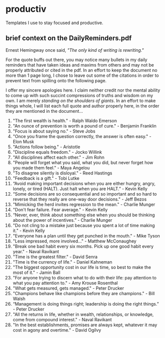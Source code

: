 # productiv
Templates I use to stay focused and productive. 

## brief context on the DailyReminders.pdf
Ernest Hemingway once said, *"The only kind of writing is rewriting."*

For the quote buffs out there, you may notice many bullets in my daily reminders that have taken ideas and maxims from others and may not be properly attributed or cited in the pdf. In an effort to keep the document no more than 1 page long, I chose to leave out some of the citations in order to prevent text from spilling onto the following page. 

I offer my sincere apologies here. I claim neither credit nor the mental ability to come up with such succint compressions of truths and wisdom on my own. I am merely *standing on the shoulders of giants*. In an effort to make things whole, I will list each full quote and author properly here, in the order they are mentioned in the document... 

1. "The first wealth is health." - Ralph Waldo Emerson
2. "An ounce of prevention is worth a pound of cure." - Benjamin Franklin
3. "Focus is about saying no." - Steve Jobs
4. "Once you frame the question correctly, the answer is often easy." - Elon Musk
5. "Actions follow being." - Aristotle
6. "Discipline equals freedom." - Jocko Willink
7. "All disciplines affect each other." - Jim Rohn
8. "People will forget what you said, what you did, but never forget how you made them feel." - Maya Angelou
9. "To disagree silently is disloyal." - Reed Hastings
10. "Feedback is a gift." - Tobi Lutke
11. “Avoid making important decisions when you are either hungry, angry, lonely, or tired (HALT). Just halt when you are HALT.” - Kevin Kelly
12. “Some decisions are so consequential and so important and so hard to reverse that they really are one-way door decisions." - Jeff Bezos
13. "Mimicking the herd invites regression to the mean." - Charlie Munger
14. "Don't fear failure. Fear average." - Kevin Kelly
15. “Never, ever, think about something else when you should be thinking about the power of incentives.” - Charlie Munger
16. "Do not cling to a mistake just because you spent a lot of time making it." - Kevin Kelly
17. "Everyone has a plan until they get punched in the mouth." - Mike Tyson
18. "Less impressed, more involved..." - Matthew McConaughey
19. "Break one bad habit every six months. Pick up one good habit every year." - Naval Ravikant
20. "Time is the greatest filter." - David Senra
21. "Time is the currency of life." - Daniel Kahneman
22. "The biggest opportunity cost in our life is time, so best to make the most of it." - Jamin Ball
23. "For anyone trying to discern what to do with their life: pay attention to what you pay attention to." - Amy Krouse Rosenthal
24. "What gets measured, gets managed." - Peter Drucker
25. "Champions behave like champions before they are champions." - Bill Walsh
26. “Management is doing things right; leadership is doing the right things.” - Peter Drucker
27. "All the returns in life, whether in wealth, relationships, or knowledge, come from compound interest." - Naval Ravikant
28. "In the best establishments, promises are always kept, whatever it may cost in agony and overtime." - David Ogilvy
